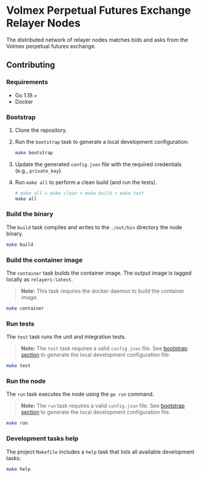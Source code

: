 # Volmex Perpetual Futures Exchange Relayer Nodes

The distributed network of relayer nodes matches bids and asks from the Volmex perpetual futures exchange.

## Contributing

### Requirements

* Go 1.19.+
* Docker

### Bootstrap

1. Clone the repository.
2. Run the `bootstrap` task to generate a local development configuration:
    ```bash
    make bootstrap
    ```
3. Update the generated `config.json` file with the required credentials (e.g., `private_key`).
4. Run `make all` to perform a clean build (and run the tests).

    ```bash
    # make all = make clean + make build + make test
    make all
    ```

### Build the binary

The `build` task compiles and writes to the `./out/bin` directory the node binary.

```bash
make build
```

### Build the container image

The `container` task builds the container image. The output image is tagged locally as `relayers:latest`.

> **Note:**
> This task requires the docker daemon to build the container image.

```bash
make container
```

### Run tests

The `test` task runs the unit and integration tests.

> **Note:**
> The `test` task requires a valid `config.json` file. See [bootstrap section](#bootstrap) to generate the local
> development configuration file.

```bash
make test
```

### Run the node

The `run` task executes the node using the `go run` command.

> **Note:**
> The `run` task requires a valid `config.json` file. See [bootstrap section](#bootstrap) to generate the local
> development configuration file.

```bash
make run
```

### Development tasks help

The project `Makefile` includes a `help` task that lists all available development tasks:

```bash
make help
```